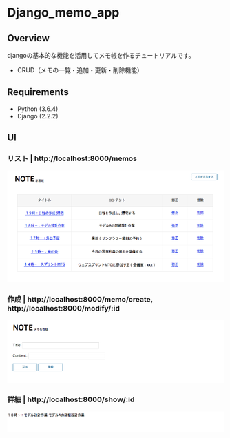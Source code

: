 # Django_memo_app

## Overview
djangoの基本的な機能を活用してメモ帳を作るチュートリアルです。
 - CRUD（メモの一覧・追加・更新・削除機能）
 
## Requirements
 - Python (3.6.4)
 - Django (2.2.2)

## UI
### リスト | http://localhost:8000/memos
<img width='670' src='./static/image/index.png'>

### 作成 | http://localhost:8000/memo/create, http://localhost:8000/modify/:id
<img width='720' src='./static/image/create.png'>

### 詳細 | http://localhost:8000/show/:id
<img width='760' src='./static/image/show.png'>
